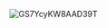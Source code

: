 ![GS7YcyKW8AAD39T](https://github.com/user-attachments/assets/3e922299-83ba-4793-a8fe-1af4596f9979)
